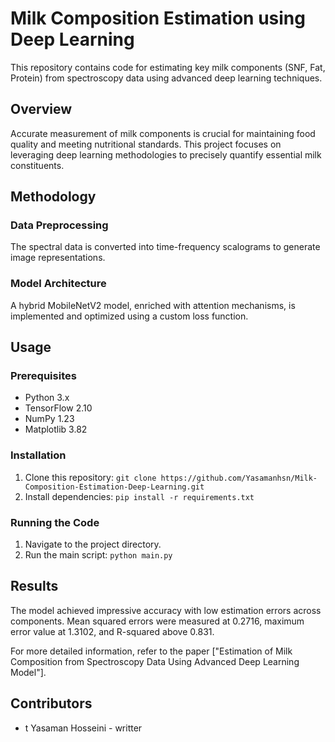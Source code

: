 # Milk Composition Estimation using Deep Learning

This repository contains code for estimating key milk components (SNF, Fat, Protein) from spectroscopy data using advanced deep learning techniques.

## Overview

Accurate measurement of milk components is crucial for maintaining food quality and meeting nutritional standards. This project focuses on leveraging deep learning methodologies to precisely quantify essential milk constituents.

## Methodology

### Data Preprocessing
The spectral data is converted into time-frequency scalograms to generate image representations.

### Model Architecture
A hybrid MobileNetV2 model, enriched with attention mechanisms, is implemented and optimized using a custom loss function.

## Usage

### Prerequisites
- Python 3.x
- TensorFlow 2.10
- NumPy 1.23
- Matplotlib 3.82

### Installation
1. Clone this repository: `git clone https://github.com/Yasamanhsn/Milk-Composition-Estimation-Deep-Learning.git`
2. Install dependencies: `pip install -r requirements.txt`

### Running the Code
1. Navigate to the project directory.
2. Run the main script: `python main.py`

## Results

The model achieved impressive accuracy with low estimation errors across components. Mean squared errors were measured at 0.2716, maximum error value at 1.3102, and R-squared above 0.831.

For more detailed information, refer to the paper ["Estimation of Milk Composition from Spectroscopy 
Data Using Advanced Deep Learning Model"].

## Contributors

- t Yasaman Hosseini - writter

